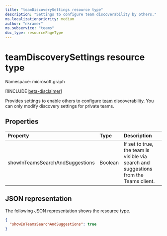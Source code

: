 ```yaml
---
title: "teamDiscoverySettings resource type"
description: "Settings to configure team discoverability by others."
ms.localizationpriority: medium
author: "nkramer"
ms.subservice: "teams"
doc_type: resourcePageType
---
```


# teamDiscoverySettings resource type

Namespace: microsoft.graph

[!INCLUDE [beta-disclaimer](../../includes/beta-disclaimer.md)]

Provides settings to enable others to configure [team](team.md) discoverability. You can only modify discovery settings for private teams.

## Properties
| Property	   | Type	|Description|
|:---------------|:--------|:----------|
|showInTeamsSearchAndSuggestions|Boolean|If set to true, the team is visible via search and suggestions from the Teams client.|

## JSON representation

The following JSON representation shows the resource type.

<!-- {
  "blockType": "resource",
  "@odata.type": "microsoft.graph.teamDiscoverySettings"
}-->

```json
{
  "showInTeamsSearchAndSuggestions": true
}
```

<!-- uuid: f1d42106-0b3d-4930-9f19-d76f4e03b36b
2015-10-25 14:57:30 UTC -->
<!-- {
  "type": "#page.annotation",
  "description": "team's discoverySettings resource",
  "keywords": "",
  "section": "documentation",
  "tocPath": "",
  "suppressions": [
  ]
}-->


